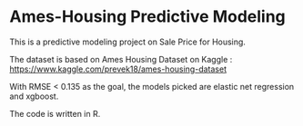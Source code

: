# Ames-Housing Predictive Modeling

This is a predictive modeling project on Sale Price for Housing.

The dataset is based on Ames Housing Dataset on Kaggle : https://www.kaggle.com/prevek18/ames-housing-dataset

With RMSE < 0.135 as the goal, the models picked are elastic net regression and xgboost.

The code is written in R.
